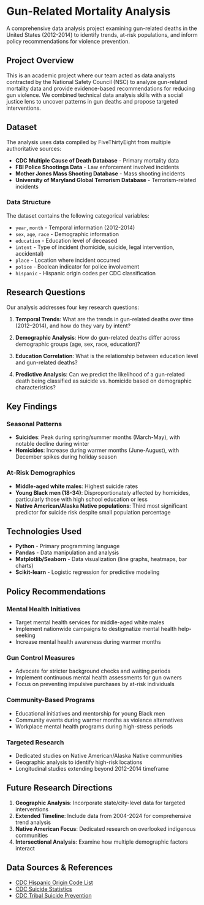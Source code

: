 # Gun-Related Mortality Analysis

A comprehensive data analysis project examining gun-related deaths in the United States (2012-2014) to identify trends, at-risk populations, and inform policy recommendations for violence prevention.

## Project Overview

This is an academic project where our team acted as data analysts contracted by the National Safety Council (NSC) to analyze gun-related mortality data and provide evidence-based recommendations for reducing gun violence. We combined technical data analysis skills with a social justice lens to uncover patterns in gun deaths and propose targeted interventions.

## Dataset

The analysis uses data compiled by FiveThirtyEight from multiple authoritative sources:

- **CDC Multiple Cause of Death Database** - Primary mortality data
- **FBI Police Shootings Data** - Law enforcement involved incidents  
- **Mother Jones Mass Shooting Database** - Mass shooting incidents
- **University of Maryland Global Terrorism Database** - Terrorism-related incidents

### Data Structure

The dataset contains the following categorical variables:
- `year`, `month` - Temporal information (2012-2014)
- `sex`, `age`, `race` - Demographic information
- `education` - Education level of deceased
- `intent` - Type of incident (homicide, suicide, legal intervention, accidental)
- `place` - Location where incident occurred
- `police` - Boolean indicator for police involvement
- `hispanic` - Hispanic origin codes per CDC classification

## Research Questions

Our analysis addresses four key research questions:

1. **Temporal Trends**: What are the trends in gun-related deaths over time (2012–2014), and how do they vary by intent?

2. **Demographic Analysis**: How do gun-related deaths differ across demographic groups (age, sex, race, education)?

3. **Education Correlation**: What is the relationship between education level and gun-related deaths?

4. **Predictive Analysis**: Can we predict the likelihood of a gun-related death being classified as suicide vs. homicide based on demographic characteristics?

## Key Findings

### Seasonal Patterns
- **Suicides**: Peak during spring/summer months (March-May), with notable decline during winter
- **Homicides**: Increase during warmer months (June-August), with December spikes during holiday season

### At-Risk Demographics
- **Middle-aged white males**: Highest suicide rates
- **Young Black men (18-34)**: Disproportionately affected by homicides, particularly those with high school education or less
- **Native American/Alaska Native populations**: Third most significant predictor for suicide risk despite small population percentage

## Technologies Used

- **Python** - Primary programming language
- **Pandas** - Data manipulation and analysis
- **Matplotlib/Seaborn** - Data visualization (line graphs, heatmaps, bar charts)
- **Scikit-learn** - Logistic regression for predictive modeling

## Policy Recommendations

### Mental Health Initiatives
- Target mental health services for middle-aged white males
- Implement nationwide campaigns to destigmatize mental health help-seeking
- Increase mental health awareness during warmer months

### Gun Control Measures
- Advocate for stricter background checks and waiting periods
- Implement continuous mental health assessments for gun owners
- Focus on preventing impulsive purchases by at-risk individuals

### Community-Based Programs
- Educational initiatives and mentorship for young Black men
- Community events during warmer months as violence alternatives
- Workplace mental health programs during high-stress periods

### Targeted Research
- Dedicated studies on Native American/Alaska Native communities
- Geographic analysis to identify high-risk locations
- Longitudinal studies extending beyond 2012-2014 timeframe

## Future Research Directions

1. **Geographic Analysis**: Incorporate state/city-level data for targeted interventions
2. **Extended Timeline**: Include data from 2004-2024 for comprehensive trend analysis
3. **Native American Focus**: Dedicated research on overlooked indigenous communities
4. **Intersectional Analysis**: Examine how multiple demographic factors interact

## Data Sources & References

- [CDC Hispanic Origin Code List](https://www.cdc.gov/nchs/data/dvs/Appendix_D_Accessible_Hispanic_Origin_Code_List_Update_2011.pdf)
- [CDC Suicide Statistics](https://blogs.cdc.gov/nchs/2014/01/10/1121/)
- [CDC Tribal Suicide Prevention](https://www.cdc.gov/suicide/programs/tribal.html)
